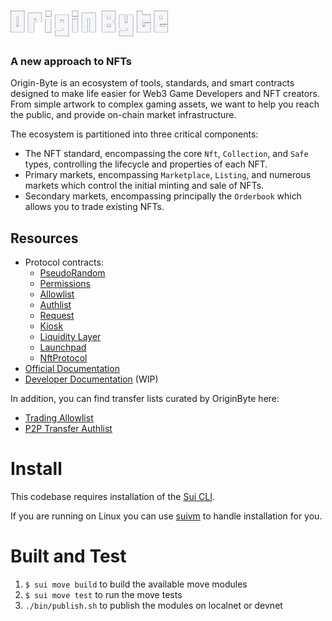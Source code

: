 <a href="https://originbyte.io/">
    <h1><img src="./assets/logo.svg" alt="OriginByte" width="50%"></h1>
</a>

<h3>A new approach to NFTs</h3>

Origin-Byte is an ecosystem of tools, standards, and smart contracts designed to make life easier for Web3 Game Developers and NFT creators.
From simple artwork to complex gaming assets, we want to help you reach the public, and provide on-chain market infrastructure.

The ecosystem is partitioned into three critical components:

- The NFT standard, encompassing the core `Nft`, `Collection`, and `Safe` types,
  controlling the lifecycle and properties of each NFT.
- Primary markets, encompassing `Marketplace`, `Listing`, and numerous markets which
  control the initial minting and sale of NFTs.
- Secondary markets, encompassing principally the `Orderbook` which allows you
  to trade existing NFTs.

## Resources

- Protocol contracts:
  - [PseudoRandom](https://explorer.sui.io/object/0x9e5962d5183664be8a7762fbe94eee6e3457c0cc701750c94c17f7f8ac5a32fb)
  - [Permissions](https://explorer.sui.io/object/0x16c5f17f2d55584a6e6daa442ccf83b4530d10546a8e7dedda9ba324e012fc40)
  - [Allowlist](https://explorer.sui.io/object/0x70e34fcd390b767edbddaf7573450528698188c84c5395af8c4b12e3e37622fa)
  - [Authlist](https://explorer.sui.io/object/0x228b48911fdc05f8d80ac4334cd734d38dd7db74a0f4e423cb91f736f429ebe4)
  - [Request](https://explorer.sui.io/object/0xe2c7a6843cb13d9549a9d2dc1c266b572ead0b4b9f090e7c3c46de2714102b43)
  - [Kiosk](https://explorer.sui.io/object/0x95a441d389b07437d00dd07e0b6f05f513d7659b13fd7c5d3923c7d9d847199b)
  - [Liquidity Layer](https://explorer.sui.io/object/0x4e0629fa51a62b0c1d7c7b9fc89237ec5b6f630d7798ad3f06d820afb93a995a)
  - [Launchpad](https://explorer.sui.io/object/0xc74531639fadfb02d30f05f37de4cf1e1149ed8d23658edd089004830068180b)
  - [NftProtocol](https://explorer.sui.io/object/0xbc3df36be17f27ac98e3c839b2589db8475fa07b20657b08e8891e3aaf5ee5f9)
- [Official Documentation](https://docs.originbyte.io/origin-byte/)
- [Developer Documentation](https://origin-byte.github.io/) (WIP)


In addition, you can find transfer lists curated by OriginByte here:
- [Trading Allowlist](https://explorer.sui.io/object/0xb9353bccfb7ad87b9195c6956b2ac81551350b104d5bfec9cf0ea6f5c467c6d1)
- [P2P Transfer Authlist](https://explorer.sui.io/object/0xedf545c164dacf55acf37431b90f6b5e55acd5925f4683de8753760d2b5e74fa)

# Install

This codebase requires installation of the [Sui CLI](https://docs.sui.io/build/install).

If you are running on Linux you can use [suivm](https://github.com/Origin-Byte/suivm) to handle installation for you.

# Built and Test

1. `$ sui move build` to build the available move modules
2. `$ sui move test` to run the move tests
3. `./bin/publish.sh` to publish the modules on localnet or devnet
